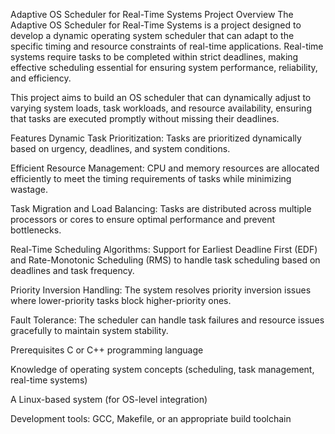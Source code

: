 Adaptive OS Scheduler for Real-Time Systems
Project Overview
The Adaptive OS Scheduler for Real-Time Systems is a project designed to develop a dynamic operating system scheduler that can adapt to the specific timing and resource constraints of real-time applications. Real-time systems require tasks to be completed within strict deadlines, making effective scheduling essential for ensuring system performance, reliability, and efficiency.

This project aims to build an OS scheduler that can dynamically adjust to varying system loads, task workloads, and resource availability, ensuring that tasks are executed promptly without missing their deadlines.

Features
Dynamic Task Prioritization: Tasks are prioritized dynamically based on urgency, deadlines, and system conditions.

Efficient Resource Management: CPU and memory resources are allocated efficiently to meet the timing requirements of tasks while minimizing wastage.

Task Migration and Load Balancing: Tasks are distributed across multiple processors or cores to ensure optimal performance and prevent bottlenecks.

Real-Time Scheduling Algorithms: Support for Earliest Deadline First (EDF) and Rate-Monotonic Scheduling (RMS) to handle task scheduling based on deadlines and task frequency.

Priority Inversion Handling: The system resolves priority inversion issues where lower-priority tasks block higher-priority ones.

Fault Tolerance: The scheduler can handle task failures and resource issues gracefully to maintain system stability.

Prerequisites
C or C++ programming language

Knowledge of operating system concepts (scheduling, task management, real-time systems)

A Linux-based system (for OS-level integration)

Development tools: GCC, Makefile, or an appropriate build toolchain
